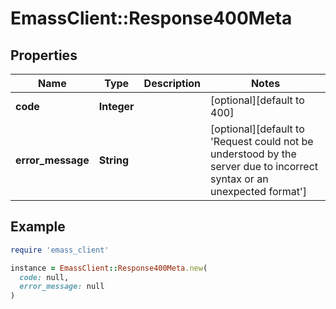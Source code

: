 # EmassClient::Response400Meta

## Properties

| Name | Type | Description | Notes |
| ---- | ---- | ----------- | ----- |
| **code** | **Integer** |  | [optional][default to 400] |
| **error_message** | **String** |  | [optional][default to &#39;Request could not be understood by the server due to incorrect syntax or an unexpected format&#39;] |

## Example

```ruby
require 'emass_client'

instance = EmassClient::Response400Meta.new(
  code: null,
  error_message: null
)
```

